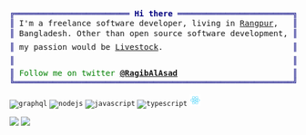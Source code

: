 <pre style="font-family:Menlo,'DejaVu Sans Mono',consolas,'Courier New',monospace"><span style="color: #000080; text-decoration-color: #000080">╔════════════════════════ </span><span style="color: #000080; text-decoration-color: #000080; font-weight: bold">Hi there</span><span style="color: #000080; text-decoration-color: #000080"> ════════════════════════╗</span> 🤓 <a href="https://www.ragibalasad.me">Ragib Al Asad</a>                    
<span style="color: #000080; text-decoration-color: #000080">║</span> I&#x27;m a freelance software developer, living in <a href="https://www.google.com.bd/maps/place/Rangpur/@25.7497964,89.2208095,13z">Rangpur</a>,   <span style="color: #000080; text-decoration-color: #000080">║</span> <span style="color: #008080; text-decoration-color: #008080">┣━━ </span>🐍 Python enthusiast            
<span style="color: #000080; text-decoration-color: #000080">║</span> Bangladesh. Other than open source software development, <span style="color: #000080; text-decoration-color: #000080">║</span> <span style="color: #008080; text-decoration-color: #008080">┃   </span><span style="color: #008000; text-decoration-color: #008000">┣━━ </span>⭐ <a href="https://github.com/ragibalasad/ragib-portfolio">ragib-portfolio</a>          
<span style="color: #000080; text-decoration-color: #000080">║</span> my passion would be <a href="https://en.wikipedia.org/wiki/Livestock">Livestock</a>.                           <span style="color: #000080; text-decoration-color: #000080">║</span> <span style="color: #008080; text-decoration-color: #008080">┃   </span><span style="color: #008000; text-decoration-color: #008000">┣━━ </span>⭐ <a href="https://github.com/ragibalasad/gocloudy">gocloudy</a>                 
<span style="color: #000080; text-decoration-color: #000080">║</span>                                                          <span style="color: #000080; text-decoration-color: #000080">║</span> <span style="color: #008080; text-decoration-color: #008080">┃   </span><span style="color: #008000; text-decoration-color: #008000">┗━━ </span>⭐ <a href="https://github.com/ragibalasad/DEVELEVEN-io/develeven-io">DEVELEVEN-io/develeven-io</a>
<span style="color: #000080; text-decoration-color: #000080">║</span> <span style="color: #008000; text-decoration-color: #008000">Follow me on twitter </span><span style="color: #008000; text-decoration-color: #008000; font-weight: bold"><a href="https://twitter.com/RagibAlAsad">@RagibAlAsad</a></span>                        <span style="color: #000080; text-decoration-color: #000080">║</span> <span style="color: #008080; text-decoration-color: #008080">┣━━ </span>🔧 Full-stack developer         
<span style="color: #000080; text-decoration-color: #000080">╚══════════════════════════════════════════════════════════╝</span> <span style="color: #008080; text-decoration-color: #008080">┗━━ </span>📘 Author                       
</pre>

<code><img height="20" alt="graphql" src="https://cdn.jsdelivr.net/npm/programming-languages-logos/src/python/python_24x24.png"></code>
<code><img height="20" alt="nodejs" src="https://cdn.jsdelivr.net/npm/programming-languages-logos/src/go/go_24x24.png"></code>
<code><img height="20" alt="javascript" src="https://cdn.jsdelivr.net/npm/programming-languages-logos/src/javascript/javascript_24x24.png"></code>
<code><img height="20" alt="typescript" src="https://cdn.jsdelivr.net/npm/programming-languages-logos/src/typescript/typescript_24x24.png"></code>
<code><img height="20" alt="react" src="https://raw.githubusercontent.com/github/explore/80688e429a7d4ef2fca1e82350fe8e3517d3494d/topics/react/react.png"></code>

<div>
  <img src="https://github-readme-stats.vercel.app/api?username=ragibalasad&show_icons=true&theme=github_dark_dimmed&bg_color=151B23&hide_border=true" height="190">
  <img src="https://github-readme-stats.vercel.app/api/top-langs/?username=ragibalasad&layout=compact&theme=github_dark_dimmed&langs_count=8&hide=kvlang,makefile&bg_color=151B23&hide_border=true">
</div>

